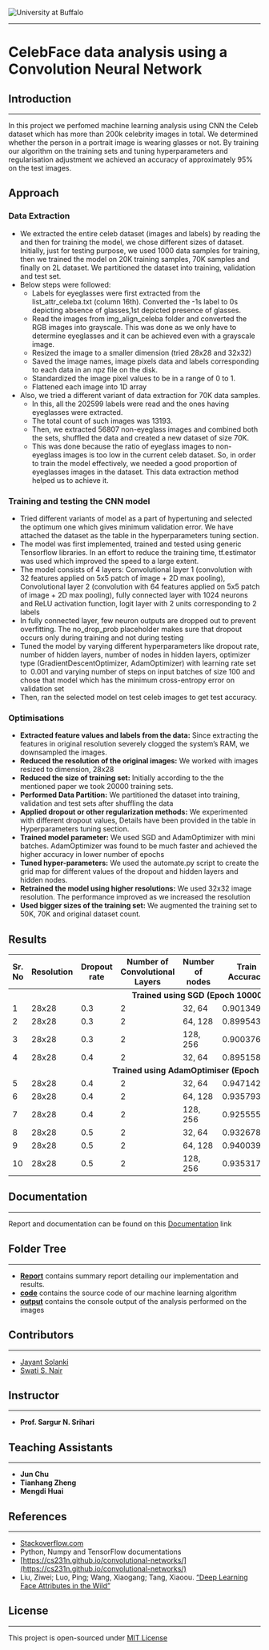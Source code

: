 ![University at Buffalo](http://www.nsm.buffalo.edu/Research/mcyulab//img/2-line_blue_gray.png)

***
# CelebFace data analysis using a Convolution Neural Network

## Introduction
***
In this project we perfomed machine learning analysis using CNN the Celeb dataset which has more than 200k celebrity images in total. We determined whether the person in a portrait image is wearing glasses or not. By training our algorithm on the training sets and tuning hyperparameters and regularisation adjustment we achieved an accuracy of approximately 95% on
the test images.

## Approach
### Data Extraction 
* We extracted the entire celeb dataset (images and labels) by reading the
and then for training the model, we chose different sizes of dataset.
Initially, just for testing purpose, we used 1000 data samples for training,
then we trained the model on 20K training samples, 70K samples and
finally on 2L dataset. We partitioned the dataset into training, validation
and test set.
* Below steps were followed:
  * Labels for eyeglasses were first extracted from the
list_attr_celeba.txt (column 16th). Converted the -1s label to 0s
depicting absence of glasses,1st depicted presence of glasses.
  * Read the images from img_align_celeba folder and converted the
RGB images into grayscale. This was done as we only have to
determine eyeglasses and it can be achieved even with a grayscale
image.
  * Resized the image to a smaller dimension (tried 28x28 and 32x32)
  * Saved the image names, image pixels data and labels corresponding
to each data in an npz file on the disk.
  * Standardized the image pixel values to be in a range of 0 to 1.
  * Flattened each image into 1D array
* Also, we tried a different variant of data extraction for 70K data samples.
  * In this, all the 202599 labels were read and the ones having
eyeglasses were extracted.
  * The total count of such images was 13193.
  * Then, we extracted 56807 non-eyeglass images and
combined both the sets, shuffled the data and created a new
dataset of size 70K.
  * This was done because the ratio of eyeglass images to
non-eyeglass images is too low in the current celeb dataset.
So, in order to train the model effectively, we needed a good
proportion of eyeglasses images in the dataset. This data
extraction method helped us to achieve it.
### Training and testing the CNN model
* Tried different variants of model as a part of hypertuning and selected the
optimum one which gives minimum validation error. We have attached
the dataset as the table in the hyperparameters tuning section.
* The model was first implemented, trained and tested using generic
Tensorflow libraries. In an effort to reduce the training time, tf.estimator
was used which improved the speed to a large extent.
* The model consists of 4 layers: Convolutional layer 1 (convolution with 32
features applied on 5x5 patch of image + 2D max pooling), Convolutional
layer 2 (convolution with 64 features applied on 5x5 patch of image + 2D
max pooling), fully connected layer with 1024 neurons and ReLU activation
function, logit layer with 2 units corresponding to 2 labels
* In fully connected layer, few neuron outputs are dropped out to prevent
overfitting. The no_drop_prob placeholder makes sure that dropout occurs
only during training and not during testing
* Tuned the model by varying different hyperparameters like dropout rate,
number of hidden layers, number of nodes in hidden layers, optimizer type
(GradientDescentOptimizer, AdamOptimizer) with learning rate set to 
0.001 and varying number of steps on input batches of size 100 and chose
that model which has the minimum cross-entropy error on validation set
* Then, ran the selected model on test celeb images to get test accuracy.
### Optimisations
* **Extracted feature values and labels from the data:** Since extracting the
features in original resolution severely clogged the system’s RAM, we
downsampled the images.
* **Reduced the resolution of the original images:** We worked with images resized
to dimension, 28x28
* **Reduced the size of training set:** Initially according to the the mentioned paper
we took 20000 training sets.
* **Performed Data Partition:** We partitioned the dataset into training, validation and test sets
after shuffling the data
* **Applied dropout or other regularization methods:** We experimented with
different dropout values, Details have been provided in the table in
Hyperparameters tuning section.
* **Trained model parameter:** We used SGD and AdamOptimizer with mini batches.
AdamOptimizer was found to be much faster and achieved the higher accuracy in
lower number of epochs
* **Tuned hyper-parameters:** We used the automate.py script to create the grid map
for different values of the dropout and hidden layers and hidden nodes.
* **Retrained the model using higher resolutions:** We used 32x32 image resolution.
The performance improved as we increased the resolution
* **Used bigger sizes of the training set:** We augmented the training set to 50K, 70K
and original dataset count.

## Results
<table>
  <thead><tr><th>Sr. No</th><th>Resolution</th><th>Dropout rate</th><th>Number of Convolutional Layers</th><th>Number of nodes</th><th>Train Accuracy</th><th>Validation Accuracy</th><th>Test Accuracy</th></tr></thead><tbody>
  <tr><td align="center" colspan="8"><b>Trained using SGD (Epoch 10000)</b></td></tr>
   <tr><td>1</td><td>28x28</td><td>0.3</td><td>2</td><td>32, 64</td><td>0.90134919</td><td>0.89892858</td><td>0.90742856</td></tr>
   <tr><td>2</td><td>28x28</td><td>0.3</td><td>2</td><td>64, 128</td><td>0.89954364</td><td>0.89910716</td><td>0.90721428</td></tr>
   <tr><td>3</td><td>28x28</td><td>0.3</td><td>2</td><td>128, 256</td><td>0.90037698</td><td>0.89928573</td><td>0.9069286</td></tr>
   <tr><td>4</td><td>28x28</td><td>0.4</td><td>2</td><td>32, 64</td><td>0.89515871</td><td>0.89285713</td><td>0.90135711</td></tr>
   <tr><td align="center" colspan="8"><b>Trained using AdamOptimiser (Epoch 1000)</b></td></tr>
   <tr><td>5</td><td>28x28</td><td>0.4</td><td>2</td><td>32, 64</td><td>0.94714284</td><td>0.94410712</td><td><span style="color:green"><b>0.94035715</b></span</td></tr>
   <tr><td>6</td><td>28x28</td><td>0.4</td><td>2</td><td>64, 128</td><td>0.93579364</td><td>0.93410712</td><td>0.93457144</td></tr>
   <tr><td>7</td><td>28x28</td><td>0.4</td><td>2</td><td>128, 256</td><td>0.92555553</td><td>0.92214286</td><td>0.92307144</td></tr>
   <tr><td>8</td><td>28x28</td><td>0.5</td><td>2</td><td>32, 64</td><td>0.93267858</td><td>0.93339288</td><td>0.93142855</td></tr>
   <tr><td>9</td><td>28x28</td><td>0.5</td><td>2</td><td>64, 128</td><td>0.94003969</td><td>0.93892854</td><td>0.93785715</td></tr>
   <tr><td>10</td><td>28x28</td><td>0.5</td><td>2</td><td>128, 256</td><td>0.93531746</td><td>0.93464285</td><td>0.93321431</td></tr>
</tbody></table>

## Documentation
***
Report and documentation can be found on this [Documentation](https://github.com/jayantsolanki/Proj-4-Introduction-to-Deep-Learning-IntroToML-574/blob/master/proj4.pdf) link

## Folder Tree
***
* [**Report**](https://github.com/jayantsolanki/Proj-4-Introduction-to-Deep-Learning-IntroToML-574/tree/master/Report) contains summary report detailing our implementation and results.
* [**code**](https://github.com/jayantsolanki/Proj-4-Introduction-to-Deep-Learning-IntroToML-574/tree/master/code)  contains the source code of our machine learning algorithm
* [**output**](https://github.com/jayantsolanki/Proj-4-Introduction-to-Deep-Learning-IntroToML-574/tree/master/proj4code) contains the console output of the analysis performed on the images

## Contributors
***
  * [Jayant Solanki](https://github.com/jayantsolanki)
  * [Swati S. Nair](https://github.com/swatishr)
  
## Instructor
***
  * **Prof. Sargur N. Srihari**
  
## Teaching Assistants
***
  * **Jun Chu**
  * **Tianhang Zheng**
  * **Mengdi Huai**

## References
***
  * [Stackoverflow.com](Stackoverflow.com)
  * Python, Numpy and TensorFlow documentations
  * [https://cs231n.github.io/convolutional-networks/](https://cs231n.github.io/convolutional-networks/)
  * Liu, Ziwei; Luo, Ping; Wang, Xiaogang; Tang, Xiaoou. [“Deep Learning Face Attributes in the Wild”](https://www.cv-foundation.org/openaccess/content_iccv_2015/papers/Liu_Deep_Learning_Face_ICCV_2015_paper.pdf)

## License
***
This project is open-sourced under [MIT License](http://opensource.org/licenses/MIT)
